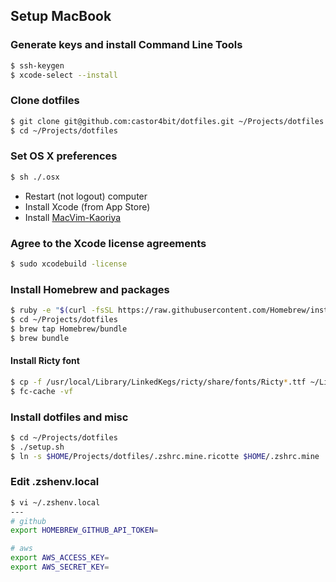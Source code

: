 ## Setup MacBook

### Generate keys and install Command Line Tools

```sh
$ ssh-keygen
$ xcode-select --install
```

### Clone dotfiles

```sh
$ git clone git@github.com:castor4bit/dotfiles.git ~/Projects/dotfiles
$ cd ~/Projects/dotfiles
```

### Set OS X preferences

```sh
$ sh ./.osx
```

* Restart (not logout) computer
* Install Xcode (from App Store)
* Install [MacVim-Kaoriya](https://code.google.com/p/macvim-kaoriya/)

### Agree to the Xcode license agreements

```sh
$ sudo xcodebuild -license
```

### Install Homebrew and packages

```sh
$ ruby -e "$(curl -fsSL https://raw.githubusercontent.com/Homebrew/install/master/install)"
$ cd ~/Projects/dotfiles
$ brew tap Homebrew/bundle
$ brew bundle
```

#### Install Ricty font

```sh
$ cp -f /usr/local/Library/LinkedKegs/ricty/share/fonts/Ricty*.ttf ~/Library/Fonts/
$ fc-cache -vf
```

### Install dotfiles and misc

```sh
$ cd ~/Projects/dotfiles
$ ./setup.sh
$ ln -s $HOME/Projects/dotfiles/.zshrc.mine.ricotte $HOME/.zshrc.mine
```

### Edit .zshenv.local

```sh
$ vi ~/.zshenv.local
---
# github
export HOMEBREW_GITHUB_API_TOKEN=

# aws
export AWS_ACCESS_KEY=
export AWS_SECRET_KEY=
```

